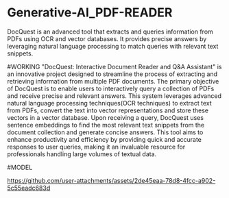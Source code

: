 # Generative-AI_PDF-READER
DocQuest is an advanced tool that extracts and queries information from PDFs using OCR and vector databases. It provides precise answers by leveraging natural language processing to match queries with relevant text snippets.

#WORKING
"DocQuest: Interactive Document Reader and Q&A Assistant" is an innovative project designed to streamline the process of extracting and retrieving information from multiple PDF documents. The primary objective of DocQuest is to enable users to interactively query a collection of PDFs and receive precise and relevant answers. This system leverages advanced natural language processing techniques(OCR techniques)  to extract text from PDFs, convert the text into vector representations and store these vectors in a vector database. Upon receiving a query, DocQuest uses sentence embeddings to find the most relevant text snippets from the document collection and generate concise answers. This tool aims to enhance productivity and efficiency by providing quick and accurate responses to user queries, making it an invaluable resource for professionals handling large volumes of textual data. 


#MODEL


https://github.com/user-attachments/assets/2de45eaa-78d8-4fcc-a902-5c55eadc683d

